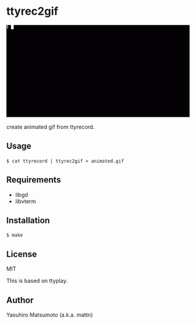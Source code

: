 # ttyrec2gif

![](https://raw.githubusercontent.com/mattn/ttyrec2gif/master/screenshot.gif)

create animated gif from ttyrecord.

## Usage

```console
$ cat ttyrecord | ttyrec2gif > animated.gif
```

## Requirements

* libgd
* libvterm

## Installation

```console
$ make
```

## License

MIT

This is based on ttyplay.

## Author

Yasuhiro Matsumoto (a.k.a. mattn)
